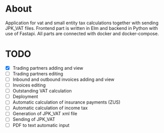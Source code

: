 # About
Application for vat and small entity tax calculations together with sending JPK_VAT files.
Frontend part is written in Elm and backend in Python with use of Fastapi. All parts are connected with docker and docker-compose.

# TODO
- [x] Trading partners adding and view
- [ ] Trading partners editing
- [ ] Inbound and outbound invoices adding and view
- [ ] Invoices editing
- [ ] Outstanding VAT calculation
- [ ] Deployment
- [ ] Automatic calculation of insurance payments (ZUS)
- [ ] Automatic calculation of income tax
- [ ] Generation of JPK_VAT xml file
- [ ] Sending of JPK_VAT
- [ ] PDF to text automatic input

